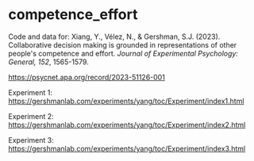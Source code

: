 # competence_effort
Code and data for: Xiang, Y., Vélez, N., & Gershman, S.J. (2023). Collaborative decision making is grounded in representations of other people's competence and effort. _Journal of Experimental Psychology: General, 152_, 1565-1579.

https://psycnet.apa.org/record/2023-51126-001

Experiment 1: https://gershmanlab.com/experiments/yang/toc/Experiment/index1.html

Experiment 2: https://gershmanlab.com/experiments/yang/toc/Experiment/index2.html

Experiment 3: https://gershmanlab.com/experiments/yang/toc/Experiment/index3.html
